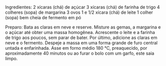 Ingredientes:
  2 xícaras (chá) de açúcar
  3 xícaras (chá) de farinha de trigo
  4 colheres (sopa) de margarina
  3 ovos
  1 e 1/2 xícara (chá) de leite
  1 colher (sopa) bem cheia de fermento em pó
  
Preparo:
  Bata as claras em neve e reserve.
  Misture as gemas, a margarina e o açúcar até obter uma massa homogênea.
  Acrescente o leite e a farinha de trigo aos poucos, sem parar de bater.
  Por último, adicione as claras em neve e o fermento.
  Despeje a massa em uma forma grande de furo central untada e enfarinhada.
  Asse em forno médio 180 °C, preaquecido, por aproximadamente 40 minutos ou ao furar o bolo com um garfo, este saia limpo.
